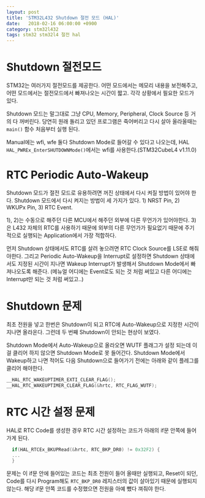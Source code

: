 ```yaml
---
layout: post
title: 'STM32L432 Shutdown 절전 모드 (HAL)'
date:   2018-02-16 06:00:00 +0900
category: stm32l432
tags: stm32 stm32l4 절전 hal
---
```


# Shutdown 절전모드
STM32는 여러가지 절전모드를 제공한다. 어떤 모드에서는 메모리 내용을 보전해주고, 어떤 모드에서는 절전모드에서 빠져나오는 시간이 짧고. 각각 상황에서 필요한 모드가 있다.

Shutdown 모드는 말그대로 그냥 CPU, Memory, Peripheral, Clock Source 등 거의 다 꺼버린다. 당연히 원래 돌리고 있던 프로그램은 죽어버리고 다시 살아 올라올때는 `main()` 함수 처음부터 실행 된다.

Manual에는 wfi, wfe 둘다 Shutdown Mode로 들어갈 수 있다고 나오는데, HAL `HAL_PWREx_EnterSHUTDOWNMode()`에서는 wfi를 사용한다.(STM32CubeL4 v1.11.0)

# RTC Periodic Auto-Wakeup
Shutdown 모드가 절전 모드로 유용하려면 꺼진 상태에서 다시 켜질 방법이 있어야 한다. Shutdown 모드에서 다시 켜지는 방법이 세 가지가 있다. 1) NRST Pin, 2) WKUPx Pin, 3) RTC Event.

1), 2)는 수동으로 해주던 다른 MCU에서 해주던 외부에 다른 무언가가 있어야한다. 3)은 L432 자체의 RTC를 사용하기 때문에 외부의 다른 무언가가 필요없기 때문에 주기적으로 실행되는 Application에서 가장 적합하다.

먼저 Shutdown 상태에서도 RTC를 살려 놓으려면 RTC Clock Source를 LSE로 해줘야한다. 그리고 Periodic Auto-Wakeup을 Interrupt로 설정하면 Shutdown 상태에서도 지정된 시간이 지나면 Wakeup Interrupt가 발생해서 Shutdown Mode에서 빠져나오도록 해준다. (메뉴얼 어디에는 Event로도 되는 것 처럼 써있고 다른 어디에는 Interrupt만 되는 것 처럼 써있고..)

# Shutdown 문제
최초 전원을 넣고 한번은 Shutdown이 되고 RTC에 Auto-Wakeup으로 지정한 시간이 지나면 올라온다. 그런데 두 번째 Shutdown이 안되는 현상이 보였다.

Shutdown Mode에서 Auto-Wakeup으로 올라오면 WUTF 플래그가 설정 되는데 이걸 클리어 하지 않으면 Shutdown Mode로 못 들어간다. Shutdown Mode에서 Wakeup하고 나면 적어도 다음 Shutdown으로 들어가기 전에는 아래와 같이 플레그를 클리어 해야한다.

```C
__HAL_RTC_WAKEUPTIMER_EXTI_CLEAR_FLAG();
__HAL_RTC_WAKEUPTIMER_CLEAR_FLAG(&hrtc, RTC_FLAG_WUTF);
```

# RTC 시간 설정 문제
HAL로 RTC Code를 생성한 경우 RTC 시간 설정하는 코드가 아래의 if문 안쪽에 들어가게 된다.

```C
  if(HAL_RTCEx_BKUPRead(&hrtc, RTC_BKP_DR0) != 0x32F2) {
  ...
  }
```

문제는 이 if문 안에 들어있는 코드는 최초 전원이 들어 올때만 실행되고, Reset이 되던, Code를 다시 Program해도 `RTC_BKP_DR0` 레지스터의 값이 살아있기 때문에 실행되지 않는다. 해당 if문 안쪽 코드를 수정했으면 전원을 아예 뺐다 껴줘야 한다.
